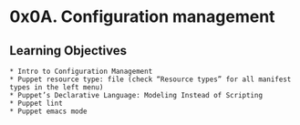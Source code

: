 # 0x0A. Configuration management

## Learning Objectives
    * Intro to Configuration Management
    * Puppet resource type: file (check “Resource types” for all manifest types in the left menu)
    * Puppet’s Declarative Language: Modeling Instead of Scripting
    * Puppet lint
    * Puppet emacs mode
